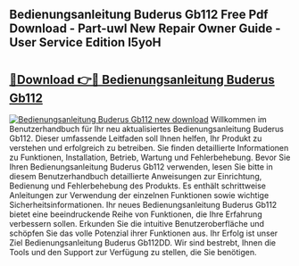 ## Bedienungsanleitung Buderus Gb112 Free Pdf Download - Part-uwI New Repair Owner Guide - User Service Edition l5yoH

# <h2><a href="http://df2ne2u.blite.top/?on=Bedienungsanleitung+Buderus+Gb112">🔗Download 👉🔴 Bedienungsanleitung Buderus Gb112</a></h2>

[![Bedienungsanleitung Buderus Gb112 new download](https://i.imgur.com/lujVjoI.png)](http://df2ne2u.blite.top/?on=Bedienungsanleitung+Buderus+Gb112)
Willkommen im Benutzerhandbuch für Ihr neu aktualisiertes Bedienungsanleitung Buderus Gb112. Dieser umfassende Leitfaden soll Ihnen helfen, Ihr Produkt zu verstehen und erfolgreich zu betreiben. Sie finden detaillierte Informationen zu Funktionen, Installation, Betrieb, Wartung und Fehlerbehebung. Bevor Sie Ihren Bedienungsanleitung Buderus Gb112 verwenden, lesen Sie bitte in diesem Benutzerhandbuch detaillierte Anweisungen zur Einrichtung, Bedienung und Fehlerbehebung des Produkts. Es enthält schrittweise Anleitungen zur Verwendung der einzelnen Funktionen sowie wichtige Sicherheitsinformationen. Ihr neues Bedienungsanleitung Buderus Gb112 bietet eine beeindruckende Reihe von Funktionen, die Ihre Erfahrung verbessern sollen. Erkunden Sie die intuitive Benutzeroberfläche und schöpfen Sie das volle Potenzial ihrer Funktionen aus. Ihr Erfolg ist unser Ziel Bedienungsanleitung Buderus Gb112DD. Wir sind bestrebt, Ihnen die Tools und den Support zur Verfügung zu stellen, die Sie benötigen.
